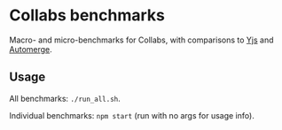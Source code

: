 # Collabs benchmarks

Macro- and micro-benchmarks for Collabs, with comparisons to [Yjs](https://docs.yjs.dev/) and [Automerge](https://github.com/automerge/).

## Usage

All benchmarks: `./run_all.sh`.

Individual benchmarks: `npm start` (run with no args for usage info).
